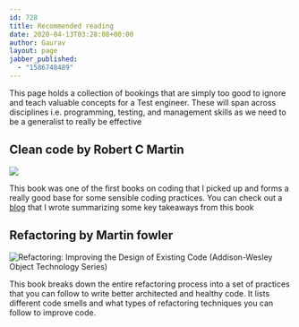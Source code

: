 ```yaml
---
id: 728
title: Recommended reading
date: 2020-04-13T03:28:08+00:00
author: Gaurav
layout: page
jabber_published:
  - "1586748489"
---
```


This page holds a collection of bookings that are simply too good to ignore and teach valuable
concepts for a Test engineer. These will span across disciplines i.e. programming, testing, and
management skills as we need to be a generalist to really be effective

## Clean code by Robert C Martin

![](https://i0.wp.com/images-na.ssl-images-amazon.com/images/I/41jEbK-jG%2BL._SX374_BO1,204,203,200_.jpg?resize=179%2C238&#038;ssl=1)

This book was one of the first books on coding that I picked up and forms a really good base for
some sensible coding practices. You can check out a
[blog](https://automationhacks.io/2018/11/25/basics-of-writing-clean-code/) that I wrote summarizing
some key takeaways from this book

## Refactoring by Martin fowler

![Refactoring: Improving the Design of Existing Code (Addison-Wesley Object Technology Series)](https://i2.wp.com/m.media-amazon.com/images/I/51ttgxwzArL._AC_UY218_ML3_.jpg?w=750&#038;ssl=1)

This book breaks down the entire refactoring process into a set of practices that you can follow to
write better architected and healthy code. It lists different code smells and what types of
refactoring techniques you can follow to improve code.
